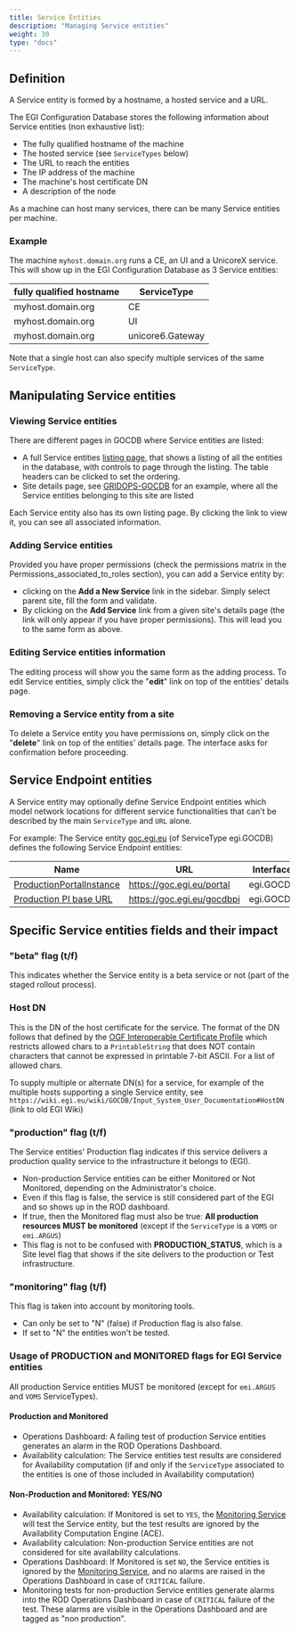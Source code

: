 ```yaml
---
title: Service Entities
description: "Managing Service entities"
weight: 30
type: "docs"
---
```


## Definition

A Service entity is formed by a hostname, a hosted service and a URL.

The EGI Configuration Database stores the following information about Service
entities (non exhaustive list):

- The fully qualified hostname of the machine
- The hosted service (see `ServiceTypes` below)
- The URL to reach the entities
- The IP address of the machine
- The machine's host certificate DN
- A description of the node

As a machine can host many services, there can be many Service entities per
machine.

### Example

The machine `myhost.domain.org` runs a CE, an UI and a UnicoreX service. This
will show up in the EGI Configuration Database as 3 Service entities:

| fully qualified hostname | ServiceType      |
| ------------------------ | ---------------- |
| myhost.domain.org        | CE               |
| myhost.domain.org        | UI               |
| myhost.domain.org        | unicore6.Gateway |

Note that a single host can also specify multiple services of the same
`ServiceType`.

## Manipulating Service entities

### Viewing Service entities

There are different pages in GOCDB where Service entities are listed:

- A full Service entities
  [listing page](https://goc.egi.eu/portal/index.php?Page_Type=Services), that
  shows a listing of all the entities in the database, with controls to page
  through the listing. The table headers can be clicked to set the ordering.
- Site details page, see
  [GRIDOPS-GOCDB](https://goc.egi.eu/portal/index.php?Page_Type=Site&id=335) for
  an example, where all the Service entities belonging to this site are listed

Each Service entity also has its own listing page. By clicking the link to view
it, you can see all associated information.

### Adding Service entities

Provided you have proper permissions (check the permissions matrix in the
Permissions_associated_to_roles section), you can add a Service entity by:

- clicking on the **Add a New Service** link in the sidebar. Simply select
  parent site, fill the form and validate.
- By clicking on the **Add Service** link from a given site's details page (the
  link will only appear if you have proper permissions). This will lead you to
  the same form as above.

### Editing Service entities information

The editing process will show you the same form as the adding process. To edit
Service entities, simply click the "**edit**" link on top of the entities'
details page.

### Removing a Service entity from a site

To delete a Service entity you have permissions on, simply click on the
"**delete**" link on top of the entities' details page. The interface asks for
confirmation before proceeding.

## Service Endpoint entities

A Service entity may optionally define Service Endpoint entities which model
network locations for different service functionalities that can't be described
by the main `ServiceType` and `URL` alone.

For example: The Service entity
[goc.egi.eu](https://goc.egi.eu/portal/index.php?Page_Type=Service&id=4180) (of
ServiceType egi.GOCDB) defines the following Service Endpoint entities:

<!-- markdownlint-disable no-bare-urls -->

| Name                                                                                                    | URL                        | Interface Name   |
| ------------------------------------------------------------------------------------------------------- | -------------------------- | ---------------- |
| [ProductionPortalInstance](https://goc.egi.eu/portal/index.php?Page_Type=View_Service_Endpoint&id=6313) | https://goc.egi.eu/portal  | egi.GOCDB.Portal |
| [Production PI base URL](https://goc.egi.eu/portal/index.php?Page_Type=View_Service_Endpoint&id=6314)   | https://goc.egi.eu/gocdbpi | egi.GOCDB.PI     |

<!-- markdownlint-enable no-bare-urls -->

## Specific Service entities fields and their impact

### "beta" flag (t/f)

This indicates whether the Service entity is a beta service or not (part of the
staged rollout process).

### Host DN

This is the DN of the host certificate for the service. The format of the DN
follows that defined by the
[OGF Interoperable Certificate Profile](https://www.ogf.org/documents/GFD.225.pdf)
which restricts allowed chars to a `PrintableString` that does NOT contain
characters that cannot be expressed in printable 7-bit ASCII. For a list of
allowed chars.

To supply multiple or alternate DN(s) for a service, for example of the multiple
hosts supporting a single Service entity, see
`https://wiki.egi.eu/wiki/GOCDB/Input_System_User_Documentation#HostDN` (link to
old EGI Wiki)

### "production" flag (t/f)

The Service entities' Production flag indicates if this service delivers a
production quality service to the infrastructure it belongs to (EGI).

- Non-production Service entities can be either Monitored or Not Monitored,
  depending on the Administrator's choice.
- Even if this flag is false, the service is still considered part of the EGI
  and so shows up in the ROD dashboard.
- If true, then the Monitored flag must also be true: **All production resources
  MUST be monitored** (except if the `ServiceType` is a `VOMS` or `emi.ARGUS`)
- This flag is not to be confused with **PRODUCTION_STATUS**, which is a Site
  level flag that shows if the site delivers to the production or Test
  infrastructure.

### "monitoring" flag (t/f)

This flag is taken into account by monitoring tools.

- Can only be set to "N" (false) if Production flag is also false.
- If set to "N" the entities won't be tested.

### Usage of PRODUCTION and MONITORED flags for EGI Service entities

All production Service entities MUST be monitored (except for `emi.ARGUS` and
`VOMS` ServiceTypes).

#### Production and Monitored

- Operations Dashboard: A failing test of production Service entities generates
  an alarm in the ROD Operations Dashboard.
- Availability calculation: The Service entities test results are considered for
  Availability computation (if and only if the `ServiceType` associated to the
  entities is one of those included in Availability computation)

#### Non-Production and Monitored: YES/NO

- Availability calculation: If Monitored is set to `YES`, the
  [Monitoring Service](../../monitoring) will test the Service entity, but the
  test results are ignored by the Availability Computation Engine (ACE).
- Availability calculation: Non-production Service entities are not considered
  for site availability calculations.
- Operations Dashboard: If Monitored is set `NO`, the Service entities is
  ignored by the [Monitoring Service](../../monitoring), and no alarms are
  raised in the Operations Dashboard in case of `CRITICAL` failure.
- Monitoring tests for non-production Service entities generate alarms into the
  ROD Operations Dashboard in case of `CRITICAL` failure of the test. These
  alarms are visible in the Operations Dashboard and are tagged as "non
  production".

